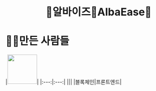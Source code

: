 <div align="center">

# 🥚알바이즈🥚AlbaEase🥚 

</div>

# 🧑‍💻만든 사람들
|<img src="https://github.com/5IHYUN" width="80">|
|:---:|:---:|
|[](https://github.com/ImInnocent)|[](https://github.com/dearyeon)|
|블록체인|프론트엔드|
